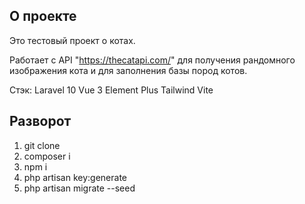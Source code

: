 ## О проекте

Это тестовый проект о котах.

Работает с API "https://thecatapi.com/" для получения рандомного изображения кота и для заполнения базы пород котов.

Стэк:
Laravel 10
Vue 3
Element Plus
Tailwind
Vite

## Разворот

1. git clone
2. composer i
3. npm i
4. php artisan key:generate
5. php artisan migrate --seed
